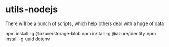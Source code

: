 # utils-nodejs
There will be a bunch of scripts, which help others deal with a huge of data


npm install -g @azure/storage-blob
npm install -g @azure/identity
npm install -g uuid dotenv